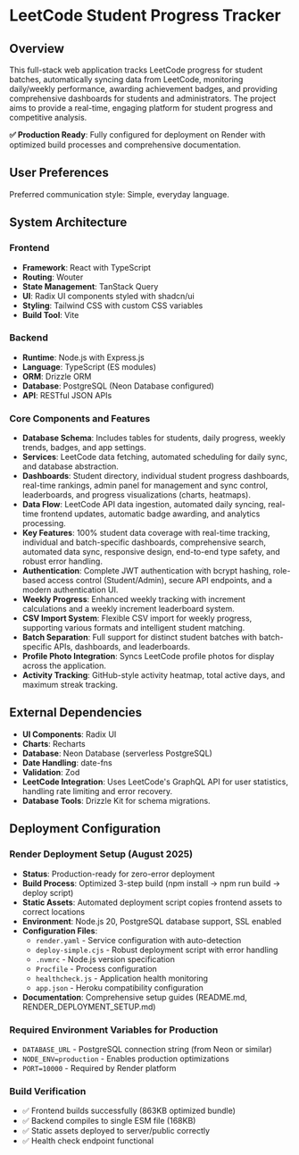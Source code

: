 # LeetCode Student Progress Tracker

## Overview

This full-stack web application tracks LeetCode progress for student batches, automatically syncing data from LeetCode, monitoring daily/weekly performance, awarding achievement badges, and providing comprehensive dashboards for students and administrators. The project aims to provide a real-time, engaging platform for student progress and competitive analysis.

**✅ Production Ready**: Fully configured for deployment on Render with optimized build processes and comprehensive documentation.

## User Preferences

Preferred communication style: Simple, everyday language.

## System Architecture

### Frontend
- **Framework**: React with TypeScript
- **Routing**: Wouter
- **State Management**: TanStack Query
- **UI**: Radix UI components styled with shadcn/ui
- **Styling**: Tailwind CSS with custom CSS variables
- **Build Tool**: Vite

### Backend
- **Runtime**: Node.js with Express.js
- **Language**: TypeScript (ES modules)
- **ORM**: Drizzle ORM
- **Database**: PostgreSQL (Neon Database configured)
- **API**: RESTful JSON APIs

### Core Components and Features
- **Database Schema**: Includes tables for students, daily progress, weekly trends, badges, and app settings.
- **Services**: LeetCode data fetching, automated scheduling for daily sync, and database abstraction.
- **Dashboards**: Student directory, individual student progress dashboards, real-time rankings, admin panel for management and sync control, leaderboards, and progress visualizations (charts, heatmaps).
- **Data Flow**: LeetCode API data ingestion, automated daily syncing, real-time frontend updates, automatic badge awarding, and analytics processing.
- **Key Features**: 100% student data coverage with real-time tracking, individual and batch-specific dashboards, comprehensive search, automated data sync, responsive design, end-to-end type safety, and robust error handling.
- **Authentication**: Complete JWT authentication with bcrypt hashing, role-based access control (Student/Admin), secure API endpoints, and a modern authentication UI.
- **Weekly Progress**: Enhanced weekly tracking with increment calculations and a weekly increment leaderboard system.
- **CSV Import System**: Flexible CSV import for weekly progress, supporting various formats and intelligent student matching.
- **Batch Separation**: Full support for distinct student batches with batch-specific APIs, dashboards, and leaderboards.
- **Profile Photo Integration**: Syncs LeetCode profile photos for display across the application.
- **Activity Tracking**: GitHub-style activity heatmap, total active days, and maximum streak tracking.

## External Dependencies

- **UI Components**: Radix UI
- **Charts**: Recharts
- **Database**: Neon Database (serverless PostgreSQL)
- **Date Handling**: date-fns
- **Validation**: Zod
- **LeetCode Integration**: Uses LeetCode's GraphQL API for user statistics, handling rate limiting and error recovery.
- **Database Tools**: Drizzle Kit for schema migrations.

## Deployment Configuration

### Render Deployment Setup (August 2025)
- **Status**: Production-ready for zero-error deployment
- **Build Process**: Optimized 3-step build (npm install → npm run build → deploy script)
- **Static Assets**: Automated deployment script copies frontend assets to correct locations
- **Environment**: Node.js 20, PostgreSQL database support, SSL enabled
- **Configuration Files**:
  - `render.yaml` - Service configuration with auto-detection
  - `deploy-simple.cjs` - Robust deployment script with error handling
  - `.nvmrc` - Node.js version specification
  - `Procfile` - Process configuration
  - `healthcheck.js` - Application health monitoring
  - `app.json` - Heroku compatibility configuration
- **Documentation**: Comprehensive setup guides (README.md, RENDER_DEPLOYMENT_SETUP.md)

### Required Environment Variables for Production
- `DATABASE_URL` - PostgreSQL connection string (from Neon or similar)
- `NODE_ENV=production` - Enables production optimizations
- `PORT=10000` - Required by Render platform

### Build Verification
- ✅ Frontend builds successfully (863KB optimized bundle)
- ✅ Backend compiles to single ESM file (168KB)
- ✅ Static assets deployed to server/public correctly
- ✅ Health check endpoint functional